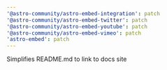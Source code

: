 ```yaml
---
'@astro-community/astro-embed-integration': patch
'@astro-community/astro-embed-twitter': patch
'@astro-community/astro-embed-youtube': patch
'@astro-community/astro-embed-vimeo': patch
'astro-embed': patch
---
```


Simplifies README.md to link to docs site
